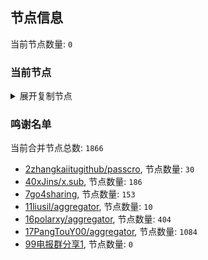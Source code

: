 
## 节点信息
当前节点数量: `0`
### 当前节点
<details>
  <summary>展开复制节点</summary>

    

</details>

### 鸣谢名单
当前合并节点总数: `1866`
- [2zhangkaiitugithub/passcro](https://github.com/zhangkaiitugithub/passcro), 节点数量: `30`
- [40xJins/x.sub](https://github.com/0xJins/x.sub), 节点数量: `186`
- [7go4sharing](https://github.com/go4sharing), 节点数量: `153`
- [11liusil/aggregator](https://github.com/liusil/aggregator), 节点数量: `10`
- [16polarxy/aggregator](https://github.com/polarxy/aggregator), 节点数量: `404`
- [17PangTouY00/aggregator](https://github.com/PangTouY00/aggregator), 节点数量: `1084`
- [99电报群分享1](https://github.com/cdddbc/getAirport), 节点数量: `0`


